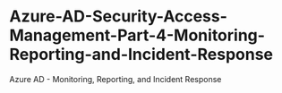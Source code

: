 # Azure-AD-Security-Access-Management-Part-4-Monitoring-Reporting-and-Incident-Response
Azure AD - Monitoring, Reporting, and Incident Response
